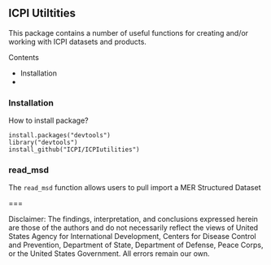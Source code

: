 ## ICPI Utiltities

This package contains a number of useful functions for creating and/or working with ICPI datasets and products.

Contents
- Installation
-

### Installation
How to install package?
```
install.packages("devtools")
library("devtools")
install_github("ICPI/ICPIutilities")
```

### read_msd
The `read_msd` function allows users to pull import a MER Structured Dataset

===

Disclaimer: The findings, interpretation, and conclusions expressed herein are those of the authors and do not necessarily reflect the views of United States Agency for International Development, Centers for Disease Control and Prevention, Department of State, Department of Defense, Peace Corps, or the United States Government. All errors remain our own.
